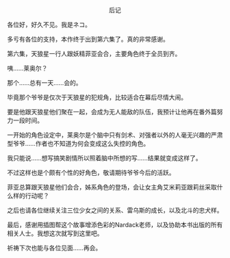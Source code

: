 <p align="center">后记</p>

各位好，好久不见。我是ネコ。

多亏有各位的支持，本作终于出到第六集了。真的非常感谢。

第六集，天狼星一行人跟妖精菲亚会合，主要角色终于全员到齐。

咦……莱奥尔？

那个……总有一天……会的。

毕竟那个爷爷是仅次于天狼星的犯规角，比较适合在幕后尽情大闹。

要是他跟天狼星他们聚在一起，会成为无人能敌的队伍，我预计让他再在番外篇努力一段时间。

一开始的角色设定中，莱奥尔是个脑中只有剑术、对强者以外的人毫无兴趣的严肃型爷爷……作者也不知道为何会变成这么失控的角色。

我只能说……想写搞笑剧情所以照着脑中所想的写……结果就变成这样了。

不过这样也是个颇有个性的好角色，敬请期待爷爷今后的活跃。

菲亚总算跟天狼星他们会合，姊系角色的登场，会让女主角艾米莉亚跟莉丝采取什么样的行动呢？

之后也请各位继续关注三位少女之间的关系、雷乌斯的成长，以及北斗的忠犬样。

最后，感谢用插图帮这个故事增添色彩的Nardack老师，以及协助本书出版的所有相关人士。我想这次就写到这里吧。

祈祷下次也能与各位见面……再会。

